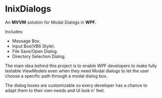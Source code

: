 # InixDialogs

An __MVVM__ solution for Modal Dialogs in __WPF.__

Includes:

* Message Box.
* Input Box(VB6 Style).
* File Save/Open Dialog.
* Directory Selection Dialog.

The main idea behind this project is to enable WPF developers to make fully testable ViewModels even when they need Modal dialogs to 
let the user choose a specific path through a modal dialog box.

The dialog boxes are customizable so every developer has a chance to adapt them to their own needs and UI look n' feel.